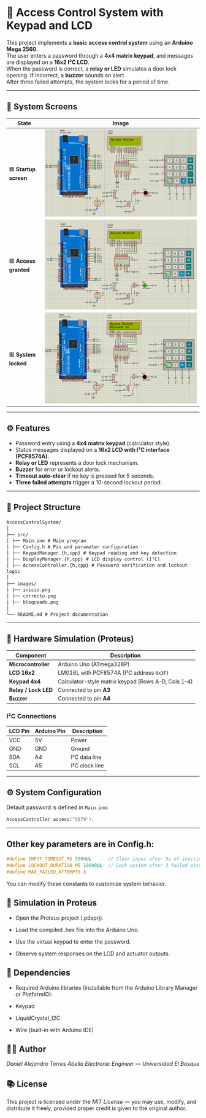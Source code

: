 # 🔐 Access Control System with Keypad and LCD

This project implements a **basic access control system** using an **Arduino Mega 2560**.  
The user enters a password through a **4x4 matrix keypad**, and messages are displayed on a **16x2 I²C LCD**.  
When the password is correct, a **relay or LED** simulates a door lock opening. If incorrect, a **buzzer** sounds an alert.  
After three failed attempts, the system locks for a period of time.

---

## 📸 System Screens

| State | Image |
|--------|--------|
| 🟦 **Startup screen** | ![Startup](images/Start.png) |
| 🟩 **Access granted** | ![Granted](images/Correct.png) |
| 🟥 **System locked** | ![Locked](images/Bloqued.png) |

---

## ⚙️ Features

- Password entry using a **4x4 matrix keypad** (calculator style).  
- Status messages displayed on a **16x2 LCD with I²C interface (PCF8574A)**.  
- **Relay or LED** represents a door lock mechanism.  
- **Buzzer** for error or lockout alerts.  
- **Timeout auto-clear** if no key is pressed for 5 seconds.  
- **Three failed attempts** trigger a 10-second lockout period.

---

## 🧠 Project Structure

    AccessControlSystem/
    │
    ├── src/
    │ ├── Main.ino # Main program
    │ ├── Config.h # Pin and parameter configuration
    │ ├── KeypadManager.{h,cpp} # Keypad reading and key detection
    │ ├── DisplayManager.{h,cpp} # LCD display control (I²C)
    │ ├── AccessController.{h,cpp} # Password verification and lockout logic
    │
    ├── images/
    │ ├── inicio.png
    │ ├── correcto.png
    │ ├── bloqueado.png
    │
    └── README.md # Project documentation


---

## 🔌 Hardware Simulation (Proteus)

| Component | Description |
|------------|--------------|
| **Microcontroller** | Arduino Uno (ATmega328P) |
| **LCD 16x2** | LM016L with PCF8574A (I²C address `0x3F`) |
| **Keypad 4x4** | Calculator-style matrix keypad (Rows A–D, Cols 1–4) |
| **Relay / Lock LED** | Connected to pin **A3** |
| **Buzzer** | Connected to pin **A4** |

### I²C Connections
| LCD Pin | Arduino Pin | Description |
|----------|--------------|-------------|
| VCC | 5V | Power |
| GND | GND | Ground |
| SDA | A4 | I²C data line |
| SCL | A5 | I²C clock line |

---

## ⚙️ System Configuration

Default password is defined in `Main.ino`:

```cpp
AccessController access("5879");
```
---
## Other key parameters are in Config.h:

```cpp
#define INPUT_TIMEOUT_MS 5000UL      // Clear input after 5s of inactivity
#define LOCKOUT_DURATION_MS 10000UL  // Lock system after 3 failed attempts
#define MAX_FAILED_ATTEMPTS 3
```

You can modify these constants to customize system behavior.

## 🧪 Simulation in Proteus

- Open the Proteus project (.pdsprj).

- Load the compiled .hex file into the Arduino Uno.

- Use the virtual keypad to enter the password.

- Observe system responses on the LCD and actuator outputs.

## 🧰 Dependencies

- Required Arduino libraries (installable from the Arduino Library Manager or PlatformIO):

- Keypad

- LiquidCrystal_I2C

- Wire (built-in with Arduino IDE)

## 👨‍💻 Author

*Daniel Alejandro Torres Abella
Electronic Engineer  — Universidad El Bosque*

## 📚 License

This project is licensed under the *MIT License* — you may use, modify, and distribute it freely, provided proper credit is given to the original author.
